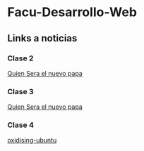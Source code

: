 # Facu-Desarrollo-Web

## Links a noticias
### Clase 2
[Quien Sera el nuevo papa](https://www.nytimes.com/es/2025/04/21/espanol/mundo/quien-sera-nuevo-papa.html)
### Clase 3
[Quien Sera el nuevo papa](https://www.nytimes.com/es/2025/04/21/espanol/mundo/quien-sera-nuevo-papa.html)
### Clase 4
[oxidising-ubuntu](https://jnsgr.uk/2025/03/carefully-but-purposefully-oxidising-ubuntu)
